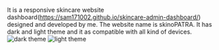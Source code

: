 It is a responsive skincare website dashboard(https://sam171002.github.io/skincare-admin-dashboard/) designed and developed by me. The website name is skinoPATRA. It has dark and light theme  and it as compatible with all kind of devices.
![dark theme](https://github.com/sam171002/skincare-admin-dashboard/assets/135448018/c47a6acb-f04b-4d0a-ab95-eda6e0e3a177)
![light theme](https://github.com/sam171002/skincare-admin-dashboard/assets/135448018/c823daad-67ac-44a1-b49a-200932941a7b)

